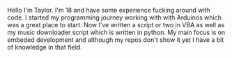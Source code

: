 Hello I'm Taylor. I'm 18 and have some experience fucking around with code. I started my programming journey working with with Arduinos which was a great place to start. Now I've written a script or two in VBA as well as my music downloader script which is written in python. My main focus is on embeded development and although my repos don't show it yet I have a bit of knowledge in that field.
